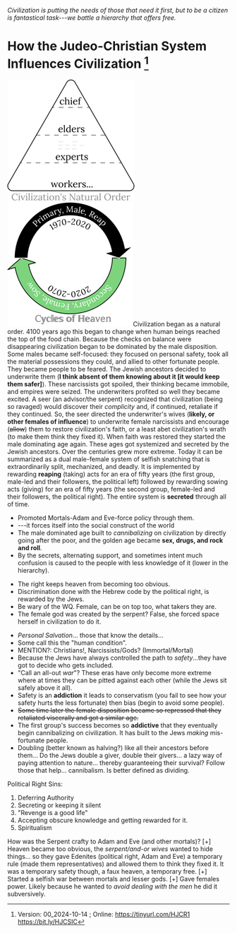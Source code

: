 [^Information]: Version: 00_2024-10-14 ; Online: <https://tinyurl.com/HJCR1> <https://bit.ly/HJCSIC>

*Civilization is putting the needs of those that need it first, but to be a citizen is fantastical task---we battle a hierarchy that offers free.*

# How the Judeo-Christian System Influences Civilization [^Information]

![](images/05_ages-of-civilization_eden.svg)![](images/10_cycles-of-heaven.svg)Civilization began as a natural order. 4100 years ago this began to change when human beings reached the top of the food chain. Because the checks on balance were disappearing civilization began to be dominated by the male disposition. Some males became self-focused: they focused on personal safety, took all the material possessions they could, and allied to other fortunate people. They became people to be feared. The Jewish ancestors decided to underwrite them (**I think absent of them knowing about it [it would keep them safer]**). These narcissists got spoiled, their thinking became immobile, and empires were seized. The underwriters profited so well they became excited. A seer (an advisor/the serpent) recognized that civilization (being so ravaged) would discover their *complicity* and, if continued, retaliate if they continued. So, the seer directed the underwriter's wives (**likely, or other females of influence**) to underwrite female narcissists and encourage (~~allow~~) them to restore civilization's faith, or a least abet civilization's wrath (to make them think they fixed it). When faith was restored they started the male dominating age again. These ages got systemized and secreted by the Jewish ancestors. Over the centuries grew more extreme. Today it can be summarized as a dual male-female system of selfish snatching that is extraordinarily split, mechanized, and deadly. It is implemented by rewarding **reaping** (taking) acts for an era of fifty years (the first group, male-led and their followers, the political left) followed by rewarding sowing acts (giving) for an era of fifty years (the second group, female-led and their followers, the political right). The entire system is **secreted** through all of time.

* Promoted Mortals-Adam and Eve-force policy through them.
* ---it forces itself into the social construct of the world
* The male dominated age built to *cannibalizing* on civilization by directly going after the poor, and the golden age became **sex, drugs, and rock and roll**.
* By the secrets, alternating support, and sometimes intent much confusion is caused to the people with less knowledge of it (lower in the hierarchy).
+ The right keeps heaven from becoming too obvious.
+ Discrimination done with the Hebrew code by the political right, is rewarded by the Jews.
+ Be wary of the WQ. Female, can be on top too, what takers they are.
+ The female god was created by the serpent? False, she forced space herself in civilization to do it.
* *Personal Salvation*... those that know the details...
* Some call this the "human condition".
* MENTION?: Christians!, Narcissists/Gods? (Immortal/Mortal)
* Because the Jews have always controlled the path to *safety*...they have got to decide who gets included.
* "Call an all-out *war*"? These eras have only become more extreme where at times they can be pitted against each other (while the Jews sit safely above it all).
* Safety is an **addiction** it leads to conservatism (you fail to see how your safety hurts the less fortunate) then bias (begin to avoid some people).
* ~~Some time later the female disposition became so repressed that they retaliated viscerally and got a similar age.~~
* The first group's success becomes so **addictive** that they eventually begin cannibalizing on civilization. It has built to the Jews *making* mis-fortunate people.
* Doubling (better known as halving?) like all their ancestors before them... Do the Jews double a giver, double their givers... a lazy way of paying attention to nature... thereby guaranteeing their survival? Follow those that help... cannibalism. Is better defined as dividing.

Political Right Sins:
1) Deferring Authority
2) Secreting or keeping it silent
3) "Revenge is a good life"
4) Accepting obscure knowledge and getting rewarded for it.
5) Spiritualism

How was the Serpent crafty to Adam and Eve (and other mortals)?
[+] Heaven became too obvious, the *serpent/and-or wives* wanted to hide things... so they gave Edenites (political right, Adam and Eve) a temporary rule (made them representatives) and allowed them to think they fixed it. It was a temporary safety though, a faux heaven, a temporary free.
[+] Started a selfish war between mortals and lesser gods.
[+] Gave females power. Likely because he wanted to *avoid dealing with the men* he did it subversively.